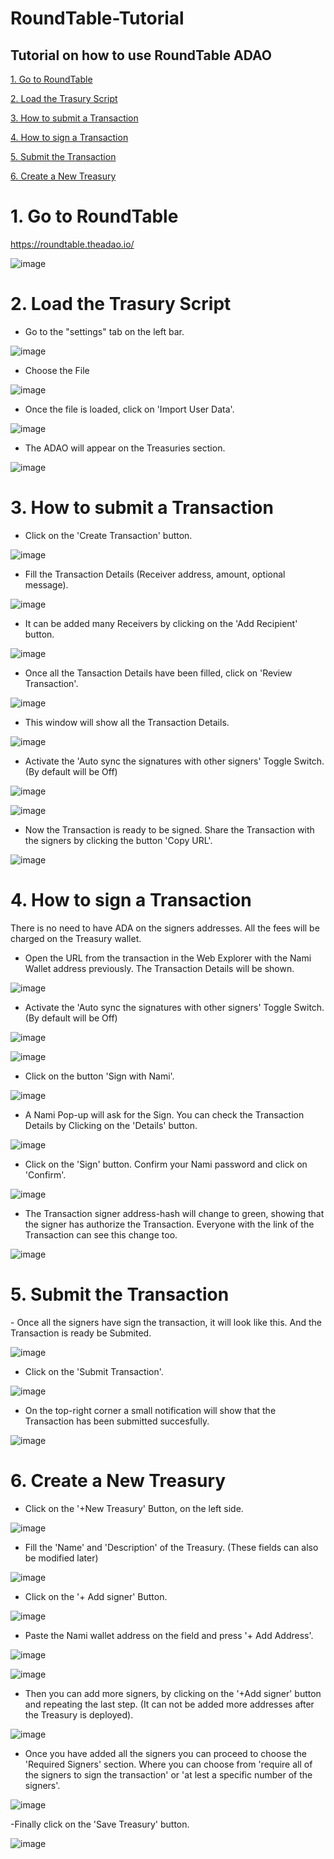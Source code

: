 # RoundTable-Tutorial
Tutorial on how to use RoundTable ADAO
---
<a href="#GoTo">1. Go to RoundTable</a>

<a href="#Load">2. Load the Trasury Script</a>

<a href="#Submit">3. How to submit a Transaction</a>

<a href="#Sign">4. How to sign a Transaction</a>

<a href="#Transaction">5. Submit the Transaction</a>

<a href="#Create">6. Create a New Treasury</a>

  

<div id="GoTo">
  <h1> 1. Go to RoundTable </h1>

https://roundtable.theadao.io/

![image](https://user-images.githubusercontent.com/93602962/175553372-db15e369-f0fd-4941-8bb0-5f541692e851.png)
</div>

<div id="Load">
<h1> 2. Load the Trasury Script </h1>

- Go to the "settings" tab on the left bar.

![image](https://user-images.githubusercontent.com/93602962/175554032-cf318503-ab93-4033-9287-611f18cfc17a.png)

- Choose the File 

![image](https://user-images.githubusercontent.com/93602962/175554709-e241a673-c85e-4556-9ef2-66661a578745.png)


- Once the file is loaded, click on 'Import User Data'.

![image](https://user-images.githubusercontent.com/93602962/175554879-dbef60f7-554c-46ba-944d-97a19a9ec401.png)

- The ADAO will appear on the Treasuries section.

![image](https://user-images.githubusercontent.com/93602962/175557586-f7938609-dee5-473f-aedd-f0054998e8cf.png)

</div>

<div id="Submit">
<h1>  3. How to submit a Transaction </h1>

- Click on the 'Create Transaction' button.

![image](https://user-images.githubusercontent.com/93602962/175558034-b95e0c44-982b-4a5a-be13-080ffda331ab.png)

- Fill the Transaction Details (Receiver address, amount, optional message).

![image](https://user-images.githubusercontent.com/93602962/175566209-340e1d63-6b8d-4e69-9bb2-4d052c29e882.png)

- It can be added many Receivers by clicking on the 'Add Recipient' button.

![image](https://user-images.githubusercontent.com/93602962/175567704-481429c2-29f1-45ab-8e46-b4ed6f22d134.png)

- Once all the Tansaction Details have been filled, click on 'Review Transaction'.

![image](https://user-images.githubusercontent.com/93602962/175567881-0c111431-0718-4e41-ad8f-591c5bba70a9.png)

- This window will show all the Transaction Details.

![image](https://user-images.githubusercontent.com/93602962/175568507-1edf54ed-1cff-423a-938a-a05d38d22113.png)

- Activate the 'Auto sync the signatures with other signers' Toggle Switch.(By default will be Off)

![image](https://user-images.githubusercontent.com/93602962/175568721-95ec23c1-b2b9-4bea-8c07-9039f1736ac3.png)

![image](https://user-images.githubusercontent.com/93602962/175568907-7d4b3617-7b32-4310-92d2-8a429322a51b.png)

- Now the Transaction is ready to be signed. Share the Transaction with the signers by clicking the button 'Copy URL'.

![image](https://user-images.githubusercontent.com/93602962/175569342-3e435d96-6be7-4e11-afc3-c7521b54e479.png)
</div>

<div id="Sign">
<h1> 4. How to sign a Transaction </h1>

There is no need to have ADA on the signers addresses. All the fees will be charged on the Treasury wallet.
- Open the URL from the transaction in the Web Explorer with the Nami Wallet address previously. The Transaction Details will be shown.

![image](https://user-images.githubusercontent.com/93602962/175570696-b5931d71-15bf-48b0-a4e9-4aedd0c4cca3.png)

- Activate the 'Auto sync the signatures with other signers' Toggle Switch.(By default will be Off)

![image](https://user-images.githubusercontent.com/93602962/175568721-95ec23c1-b2b9-4bea-8c07-9039f1736ac3.png)

![image](https://user-images.githubusercontent.com/93602962/175568907-7d4b3617-7b32-4310-92d2-8a429322a51b.png)

- Click on the button 'Sign with Nami'.

![image](https://user-images.githubusercontent.com/93602962/175571014-a0adb816-eb72-4818-a7d1-a66a130e162b.png)

- A Nami Pop-up will ask for the Sign. You can check the Transaction Details by Clicking on the 'Details' button.

![image](https://user-images.githubusercontent.com/93602962/175571561-fac37cb1-e8ee-4ea9-8a72-871fca8b50a5.png)

- Click on the 'Sign' button. Confirm your Nami password and click on 'Confirm'.

![image](https://user-images.githubusercontent.com/93602962/175572098-108b8045-1e21-47d1-86f3-fe61536721ae.png)

- The Transaction signer address-hash will change to green, showing that the signer has authorize the Transaction. Everyone with the link of the Transaction can see this change too.

![image](https://user-images.githubusercontent.com/93602962/175572815-9ff823b4-791f-4c5b-9a94-29ba3d6b7eba.png)
</div>

<div id="Transaction">
<h1> 5. Submit the Transaction </h1>
- Once all the signers have sign the transaction, it will look like this. And the Transaction is ready be Submited.

![image](https://user-images.githubusercontent.com/93602962/175573814-dc74f184-2e09-41a2-b16a-66b9c3ae3811.png)

- Click on the 'Submit Transaction'.

![image](https://user-images.githubusercontent.com/93602962/175574124-455abb10-58e1-4f3f-89a1-3c2cb3c06022.png)

- On the top-right corner a small notification will show that the Transaction has been submitted succesfully. 

![image](https://user-images.githubusercontent.com/93602962/175574419-fa20a257-60f9-4b85-87e5-de5d58f09c69.png)
</div>

<div id="Create">
  <h1> 6. Create a New Treasury</h1>
  
  - Click on the '+New Treasury' Button, on the left side.

  
  ![image](https://user-images.githubusercontent.com/93602962/175832675-ebed81e1-fe67-48fa-a968-5002a7b76f24.png)

  - Fill the 'Name' and 'Description' of the Treasury. (These fields can also be modified later)
  
  ![image](https://user-images.githubusercontent.com/93602962/175833151-a7ec08eb-6740-4072-85e6-db1f022b099b.png)

  - Click on the '+ Add signer' Button.
 
  ![image](https://user-images.githubusercontent.com/93602962/175833191-eda7b549-a552-4a89-87b6-42403d2f267e.png)

  - Paste the Nami wallet address on the field and press '+ Add Address'.
  
  ![image](https://user-images.githubusercontent.com/93602962/175833497-b9bf4ed4-99f8-4306-8392-9ed73119bcf6.png)

  
  ![image](https://user-images.githubusercontent.com/93602962/175833482-60a017aa-e66f-4e4a-9aa3-8ddfd339c81f.png)

  - Then you can add more signers, by clicking on the '+Add signer' button and repeating the last step. (It can not be added more addresses after the Treasury is deployed).
  
  ![image](https://user-images.githubusercontent.com/93602962/175833617-7bd5c4d4-c05d-4653-a824-bed4e92edcaa.png)

  - Once you have added all the signers you can proceed to choose the 'Required Signers' section. Where you can choose from 'require all of the signers to sign the transaction' or 'at lest a specific number of the signers'. 
  
  ![image](https://user-images.githubusercontent.com/93602962/175833863-c1e0cb62-d73a-485e-b7d5-aa5ea0200bf1.png)
  
  -Finally click on the 'Save Treasury' button.
  
  ![image](https://user-images.githubusercontent.com/93602962/175833951-95a7331a-b380-4d3b-95a5-720e3113312d.png)
</div >



